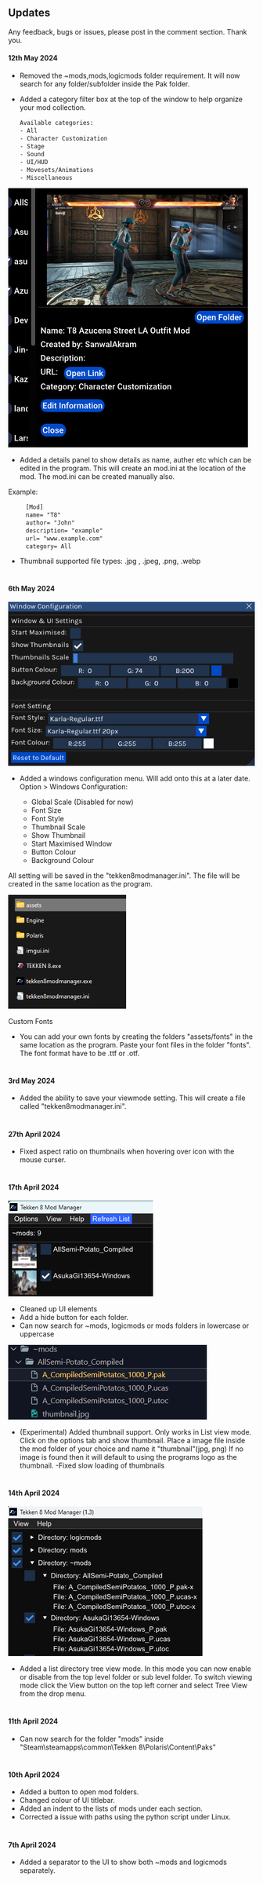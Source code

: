 
## Updates

Any feedback, bugs or issues, please post in the comment section. Thank you.


####  12th May 2024

   - Removed the ~mods,mods,logicmods folder requirement. It will now search for any folder/subfolder inside the Pak folder.



   - Added a category filter box at the top of the window to help organize your mod collection. 
         
         Available categories:
         - All
         - Character Customization
         - Stage
         - Sound
         - UI/HUD
         - Movesets/Animations
         - Miscellaneous



   ![](assets\screenshots\description.png)

   - Added a details panel to show details as name, auther etc which can be edited in the program. This will create an mod.ini at the location of the mod. The mod.ini can be created manually also.  

   Example:

         [Mod]
         name= "T8"
         author= "John"
         description= "example"
         url= "www.example.com"
         category= All


   - Thumbnail supported file types: .jpg , .jpeg, .png, .webp

#

#### 6th May 2024

   ![Screenshot of a comment on a GitHub issue showing an image, added in the Markdown, of an Octocat smiling and raising a tentacle.](assets/screenshots/window_setting.png)
   
   - Added a windows configuration menu. Will add onto this at a later date. Option > Windows Configuration:

      - Global Scale (Disabled for now)
      - Font Size
      - Font Style
      - Thumbnail Scale
      - Show Thumbnail
      - Start Maximised Window
      - Button Colour
      - Background Colour

   All setting will be saved in the "tekken8modmanager.ini". The file will be created in the same location as the program.
   

   ![Screenshot of a comment on a GitHub issue showing an image, added in the Markdown, of an Octocat smiling and raising a tentacle.](assets/screenshots/custom_fonts.png)

   Custom Fonts
   - You can add your own fonts by creating the folders "assets/fonts" in the same location as the program. Paste your font files in the folder "fonts". The font format have to be .ttf or .otf. 

  

#


#### 3rd May 2024

   - Added the ability to save your viewmode setting. This will create a file called "tekken8modmanager.ini".

#

#### 27th April 2024
   - Fixed aspect ratio on thumbnails when hovering over icon with the mouse curser.

#

#### 17th April 2024

   ![Screenshot of a comment on a GitHub issue showing an image, added in the Markdown, of an Octocat smiling and raising a tentacle.](assets/screenshots/thumbnailview.png)



   - Cleaned up UI elements
   - Add a hide button for each folder.
   - Can now search for ~mods, logicmods or mods folders in lowercase or uppercase


   ![Screenshot of a comment on a GitHub issue showing an image, added in the Markdown, of an Octocat smiling and raising a tentacle.](assets/screenshots/thumbnail_structure.png)

   - (Experimental) Added thumbnail support. Only works in List view mode.  Click on the options tab and show thumbnail.  Place a image file  inside the mod folder of your choice and name it "thumbnail"(jpg, png) If no image is found then it will default to using the programs logo as the thumbnail. 
   -Fixed slow loading of thumbnails


#

#### 14th April 2024

   ![Screenshot of a comment on a GitHub issue showing an image, added in the Markdown, of an Octocat smiling and raising a tentacle.](assets/screenshots/treeview.png)


   - Added a list directory tree view mode. In this mode you can now enable or disable from the top level folder or sub level folder. To switch viewing mode click the View button on the top left corner and select Tree View from the drop menu.


#

#### 11th April 2024
   - Can now search for the folder "mods" inside "Steam\steamapps\common\Tekken 8\Polaris\Content\Paks"

#



#### 10th April 2024
   - Added a button to open mod folders.
   - Changed colour of UI titlebar.
   - Added an indent to the lists of mods under each section.
   - Corrected a issue with paths using the python script under Linux.  

   
#



#### 7th April 2024
   - Added a separator to the UI to show both ~mods and logicmods separately.

   

#
